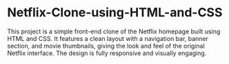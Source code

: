 # Netflix-Clone-using-HTML-and-CSS
This project is a simple front-end clone of the Netflix homepage built using HTML and CSS. It features a clean layout with a navigation bar, banner section, and movie thumbnails, giving the look and feel of the original Netflix interface. The design is fully responsive and visually engaging.
